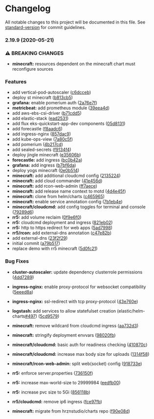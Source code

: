 # Changelog

All notable changes to this project will be documented in this file. See [standard-version](https://github.com/conventional-changelog/standard-version) for commit guidelines.

### 2.19.9 (2020-05-21)


### ⚠ BREAKING CHANGES

* **minecraft:** resources dependent on the minecraft chart must
reconfigure sources

### Features

* add vertical-pod-autoscaler ([c6dcceb](https://github.com/HRZNStudio/playhrzn-k8s/commit/c6dcceb3eaf906a6750fe434cab4d5e593f80576))
* deploy st minecraft ([b813cb5](https://github.com/HRZNStudio/playhrzn-k8s/commit/b813cb5ca4a78e808bf90d3506983e4d60be4c01))
* **grafana:** enable pomerium auth ([2a76e7f](https://github.com/HRZNStudio/playhrzn-k8s/commit/2a76e7f16376d3c015a46426ce523d5a64aac403))
* **metricbeat:** add prometheus module ([39eea4d](https://github.com/HRZNStudio/playhrzn-k8s/commit/39eea4d4bb97e5552101fbb39c63e96f2b16b411))
* add aws-ebs-csi-driver ([b71cdd5](https://github.com/HRZNStudio/playhrzn-k8s/commit/b71cdd52a79b6d6647d721041e0deb043ac87d4b))
* add elastic-stack ([ead2531](https://github.com/HRZNStudio/playhrzn-k8s/commit/ead253155029d052e4e9ade5dcc78b245d90a77e))
* add flux eks-quickstart-app-dev components ([05d8131](https://github.com/HRZNStudio/playhrzn-k8s/commit/05d8131954a13de839cd23e40bd6b33aded9ba12))
* add forecastle ([f8aadc6](https://github.com/HRZNStudio/playhrzn-k8s/commit/f8aadc6683f0c8aecde2f2db5957f3924007a6ca))
* add ingress-nginx ([857dac9](https://github.com/HRZNStudio/playhrzn-k8s/commit/857dac982b21ab17e806c1b2261735152e027542))
* add kube-ops-view ([7a80c5f](https://github.com/HRZNStudio/playhrzn-k8s/commit/7a80c5f1b043be1e940c029bf9ff1ed4de788c7f))
* add pomerium ([4b217cd](https://github.com/HRZNStudio/playhrzn-k8s/commit/4b217cdd865451c1876ba98834a4e82272c181c5))
* add sealed-secrets ([f9134f4](https://github.com/HRZNStudio/playhrzn-k8s/commit/f9134f453c1476df80a15f8551b6464e6e140d17))
* deploy jingle minecraft ([e35606b](https://github.com/HRZNStudio/playhrzn-k8s/commit/e35606bb178746f29382499a9f3e68b603cc94b6))
* **forecastle:** add ingress ([bc0b42a](https://github.com/HRZNStudio/playhrzn-k8s/commit/bc0b42ac4e5f062b329a26688c379f2bc33b746a))
* **grafana:** add ingress ([b7bf6da](https://github.com/HRZNStudio/playhrzn-k8s/commit/b7bf6dacc674664e469b5da2942213eaaef32ffa))
* deploy yogs minecraft ([0e0b514](https://github.com/HRZNStudio/playhrzn-k8s/commit/0e0b514bdbe93b8a55048fbfdd18a4084af31910))
* **minecraft:** add additional cloudcmd config ([2135224](https://github.com/HRZNStudio/playhrzn-k8s/commit/213522489a85e3fe214b0abfeb45136d444f6699))
* **minecraft:** add cloud commander ([41e456d](https://github.com/HRZNStudio/playhrzn-k8s/commit/41e456d76376a332e2a944fb7fc645f5c1629683))
* **minecraft:** add rcon-web-admin ([ff7aece](https://github.com/HRZNStudio/playhrzn-k8s/commit/ff7aece15807f6f4e3d944e694b1cc21686901d2))
* **minecraft:** add release name context to motd ([4d4e45f](https://github.com/HRZNStudio/playhrzn-k8s/commit/4d4e45fab2de3945e3aff5d4f8451748699b7d01))
* **minecraft:** clone from helm/charts ([c465965](https://github.com/HRZNStudio/playhrzn-k8s/commit/c46596525b6b73b84a00e8804855e8422c3dadba))
* **minecraft:** enable service annotation config ([7b1eb4e](https://github.com/HRZNStudio/playhrzn-k8s/commit/7b1eb4e3992d5d0233e4fc8cb37b56f4da661a92))
* **minecraft/cloudcmd:** add config toggles for terminal and console ([79289d6](https://github.com/HRZNStudio/playhrzn-k8s/commit/79289d6cc7c66b1e1320a8e8b1e577b0aa087576))
* **rr5:** add volume reclaim ([0f9e6f0](https://github.com/HRZNStudio/playhrzn-k8s/commit/0f9e6f0064a7ee3676940b2624cb080b5cc7e38b))
* **rr5:** cloudcmd deployment and ingress ([821eb02](https://github.com/HRZNStudio/playhrzn-k8s/commit/821eb02914db43b5bd9faef6d1a1ca47bb5c537f))
* **rr5:** http to https redirect for web apps ([5ad7998](https://github.com/HRZNStudio/playhrzn-k8s/commit/5ad79989227c2ef42f1ecf8d9e66a762589b074a))
* **rr5/rcon:** add external-dns annotation ([c47e82b](https://github.com/HRZNStudio/playhrzn-k8s/commit/c47e82be21b4a92d8c5a2bf50f1fb4a7d2107f4a))
* add external-dns ([23f2f29](https://github.com/HRZNStudio/playhrzn-k8s/commit/23f2f299007dd86d8f50d71e0700534da1311ba0))
* initial commit ([a79b517](https://github.com/HRZNStudio/playhrzn-k8s/commit/a79b517dc537a7f503e1cf81e86131720614cbac))
* replace demo with rr5 minecraft ([5d0fc21](https://github.com/HRZNStudio/playhrzn-k8s/commit/5d0fc212ff90260c264f049234a9d62daa0303ed))


### Bug Fixes

* **cluster-autoscaler:** update dependency clusterrole permissions ([4dd7289](https://github.com/HRZNStudio/playhrzn-k8s/commit/4dd7289dda7396b79e1af0c5c07a0df6e123a5d1))
* **ingress-nginx:** enable proxy-protocol for websocket compatibility ([5eeed8a](https://github.com/HRZNStudio/playhrzn-k8s/commit/5eeed8a8124bedd938b9f354e2d61badca9fa5e7))
* **ingress-nginx:** ssl-redirect with tcp proxy-protocol ([43e760e](https://github.com/HRZNStudio/playhrzn-k8s/commit/43e760e007477b99e60682d524048a788d849a04))
* **logstash:** add services to allow statefulset creation (elastic/helm-charts[#497](https://github.com/HRZNStudio/playhrzn-k8s/issues/497)) ([5cd9579](https://github.com/HRZNStudio/playhrzn-k8s/commit/5cd9579196e239db31f3d40b3c1699914885a8d2))
* **minecraft:** remove wildcard from cloudcmd ingress ([aa732d3](https://github.com/HRZNStudio/playhrzn-k8s/commit/aa732d3218d1efa9e43a1decf834f28551ee4dac))
* **minecraft:** stringify deployment envvars ([98020fb](https://github.com/HRZNStudio/playhrzn-k8s/commit/98020fbd944d99d6684b4e3b83f5460ddc399034))
* **minecraft/cloudcmd:** basic auth for readiness checking ([410870c](https://github.com/HRZNStudio/playhrzn-k8s/commit/410870c2e31dcbc5b7cbda8d6c33ed803dcd3df7))
* **minecraft/cloudcmd:** increase max body size for uploads ([1314f58](https://github.com/HRZNStudio/playhrzn-k8s/commit/1314f582bd8e5d138832668c981bbcafb74d4dd4))
* **minecraft/rcon-web-admin:** split web(socket) config ([918733e](https://github.com/HRZNStudio/playhrzn-k8s/commit/918733e7a63449e545d6a20a4693d2438a198a92))
* **rr5:** enforce server.properties ([736150f](https://github.com/HRZNStudio/playhrzn-k8s/commit/736150f416c5fbc5b1c07562dc2d205f1599e641))
* **rr5:** increase max-world-size to 29999984 ([eedfb00](https://github.com/HRZNStudio/playhrzn-k8s/commit/eedfb009ee65ac2b912bfd93f5c6bc4fa04b7569))
* **rr5:** increase pvc size to 5Gi ([856118b](https://github.com/HRZNStudio/playhrzn-k8s/commit/856118b0a39a54d2cc3e4b7f39b9a3a0e9512327))
* **rr5/cloudcmd:** remove ip6 ingress ([fce97fb](https://github.com/HRZNStudio/playhrzn-k8s/commit/fce97fb5b1a4a34653660dfb5f87cf8c8b9cb87d))


* **minecraft:** migrate from hrznstudio/charts repo ([f90e08d](https://github.com/HRZNStudio/playhrzn-k8s/commit/f90e08d78d725282fe62e4230c72747fa8a5960d))
